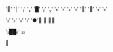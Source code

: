 '┃' '│' '' '' '█' '' '' '' '' '' '' '' '' '' ''

'' '' '' '' '●'󰹞 󰚍 󰹞󰝤

'██' 

󱎕

